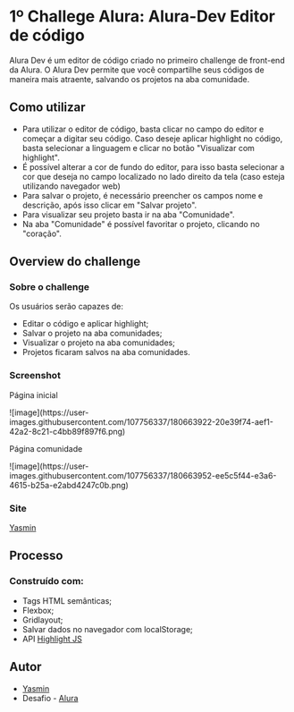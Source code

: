 # 1º Challege Alura: Alura-Dev Editor de código
 Alura Dev é um editor de código criado no primeiro challenge de front-end da Alura. O Alura Dev permite que você compartilhe seus códigos de maneira mais atraente, salvando os projetos na aba comunidade.
 ## Como utilizar
 <ul>
 <li>Para utilizar o editor de código, basta clicar no campo do editor e começar a digitar seu código. Caso deseje aplicar highlight no código, basta selecionar a linguagem e clicar no botão "Visualizar com highlight".</li>
 <li>É possível alterar a cor de fundo do editor, para isso basta selecionar a cor que deseja no campo localizado no lado direito da tela (caso esteja utilizando navegador web)</li>
 <li>Para salvar o projeto, é necessário preencher os campos nome e descrição, após isso clicar em "Salvar projeto".</li>
 <li>Para visualizar seu projeto basta ir na aba "Comunidade".</li>
 <li>Na aba "Comunidade" é possível favoritar o projeto, clicando no "coração".</li>
 </ul>
 <h2> Overview do challenge </h2>
 <h3>Sobre o challenge</h3>
 <p>Os usuários serão capazes de:</p>
 <ul>
 <li>Editar o código e aplicar highlight;</li>
 <li>Salvar o projeto na aba comunidades;</li>
 <li>Visualizar o projeto na aba comunidades;</li>
 <li>Projetos ficaram salvos na aba comunidades.</li>
 </ul>
 <h3>Screenshot</h3>
 <p>Página inicial</p>
 ![image](https://user-images.githubusercontent.com/107756337/180663922-20e39f74-aef1-42a2-8c21-c4bb89f897f6.png)
 <p>Página comunidade</p>
 ![image](https://user-images.githubusercontent.com/107756337/180663952-ee5c5f44-e3a6-4615-b25a-e2abd4247c0b.png)
 <h3>Site</h3>
 <a href="https://highlightjs.org/" target="_blank">Yasmin</a>
 <h2> Processo </h2>
 <h3>Construído com:</h3>
 <ul>
 <li>Tags HTML semânticas;</li>
 <li>Flexbox;</li>
 <li>Gridlayout;</li>
 <li>Salvar dados no navegador com localStorage;</li>
 <li>API <a href="https://highlightjs.org/" target="_blank">Highlight JS</a></li>
 </ul>
 <h2> Autor </h2>
 <ul>
 <li><a href="https://highlightjs.org/" target="_blank">Yasmin</a></li>
 <li>Desafio - <a href="https://www.alura.com.br/challenges/front-end?host=https://cursos.alura.com.br" target="_blank">Alura</a></li>
 </ul>
